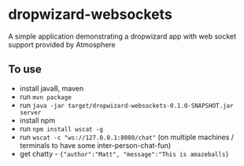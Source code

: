 # dropwizard-websockets

A simple application demonstrating a dropwizard app with web socket support provided by Atmosphere

## To use

* install java8, maven
* run `mvn package`
* run `java -jar target/dropwizard-websockets-0.1.0-SNAPSHOT.jar server`
* install npm
* run `npm install wscat -g`
* run `wscat -c "ws://127.0.0.1:8080/chat"` (on multiple machines / terminals to have some inter-person-chat-fun)
* get chatty - `{"author":"Matt", "message":"This is amazeballs}`
